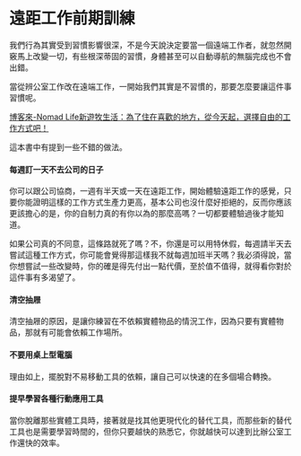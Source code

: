 # 遠距工作前期訓練

我們行為其實受到習慣影響很深，不是今天說決定要當一個遠端工作者，就忽然開竅馬上改變一切，有些根深蒂固的習慣，身體甚至可以自動導航的無腦完成也不會出錯。

當從辨公室工作改在遠端工作，一開始我們其實是不習慣的，那要怎麼要讓這件事習慣呢。

[博客來-Nomad Life新遊牧生活：為了住在喜歡的地方，從今天起，選擇自由的工作方式吧！](http://www.books.com.tw/products/0010599154)

這本書中有提到一些不錯的做法。

#### 每週訂一天不去公司的日子

你可以跟公司協商，一週有半天或一天在遠距工作，開始體驗遠距工作的感覺，只要你能證明這樣的工作方式生產力更高，基本公司也沒什麼好拒絕的，反而你應該更該擔心的是，你的自制力真的有你以為的那麼高嗎？一切都要體驗過後才能知道。

如果公司真的不同意，這條路就死了嗎？不，你還是可以用特休假，每週請半天去嘗試這種工作方式，你可能會覺得那這樣我不就每週加班半天嗎？我必須得說，當你想嘗試一些改變時，你的確是得先付出一點代價，至於值不值得，就得看你對於這件事有多渴望了。

#### 清空抽屜

清空抽屜的原因，是讓你練習在不依賴實體物品的情況工作，因為只要有實體物品，那就有可能會依賴工作場所。

#### 不要用桌上型電腦

理由如上，擺脫對不易移動工具的依賴，讓自己可以快速的在多個場合轉換。

#### 提早學習各種行動應用工具

當你脫離那些實體工具時，接著就是找其他更現代化的替代工具，而那些新的替代工具也是需要學習時間的，但你只要越快的熟悉它，你就越快可以達到比辦公室工作還快的效率。
